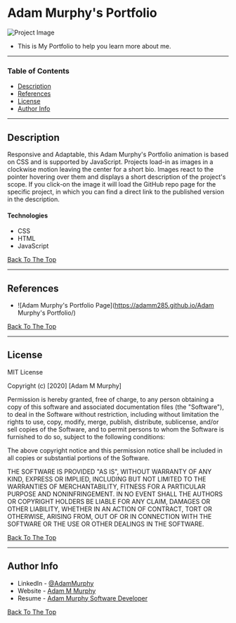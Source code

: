 # Adam Murphy's Portfolio

![Project Image](https://cdn2.aoe.com/fileadmin/AOE.com/images/main_navigation/blog/Stock_Photos/written_pix/Fotolia_58569245_Software_Development_930_590_70.jpg)

- This is My Portfolio to help you learn more about me.

---

### Table of Contents

- [Description](#description)
- [References](#references)
- [License](#license)
- [Author Info](#author-info)

---

## Description

Responsive and Adaptable, this Adam Murphy's Portfolio animation is based on CSS and is supported by JavaScript. Projects load-in as images in a clockwise motion leaving the center for a short bio. Images react to the pointer hovering over them and displays a short description of the project's scope. If you click-on the image it will load the GitHub repo page for the specific project, in which you can find a direct link to the published version in the description.

#### Technologies

- CSS
- HTML
- JavaScript

[Back To The Top](#read-me-template)

---


## References

- ![Adam Murphy's Portfolio Page](https://adamm285.github.io/Adam Murphy's Portfolio/)

[Back To The Top](#read-me-template)

---

## License

MIT License

Copyright (c) [2020] [Adam M Murphy]

Permission is hereby granted, free of charge, to any person obtaining a copy
of this software and associated documentation files (the "Software"), to deal
in the Software without restriction, including without limitation the rights
to use, copy, modify, merge, publish, distribute, sublicense, and/or sell
copies of the Software, and to permit persons to whom the Software is
furnished to do so, subject to the following conditions:

The above copyright notice and this permission notice shall be included in all
copies or substantial portions of the Software.

THE SOFTWARE IS PROVIDED "AS IS", WITHOUT WARRANTY OF ANY KIND, EXPRESS OR
IMPLIED, INCLUDING BUT NOT LIMITED TO THE WARRANTIES OF MERCHANTABILITY,
FITNESS FOR A PARTICULAR PURPOSE AND NONINFRINGEMENT. IN NO EVENT SHALL THE
AUTHORS OR COPYRIGHT HOLDERS BE LIABLE FOR ANY CLAIM, DAMAGES OR OTHER
LIABILITY, WHETHER IN AN ACTION OF CONTRACT, TORT OR OTHERWISE, ARISING FROM,
OUT OF OR IN CONNECTION WITH THE SOFTWARE OR THE USE OR OTHER DEALINGS IN THE
SOFTWARE.

[Back To The Top](#read-me-template)

---

## Author Info

- LinkedIn - [@AdamMurphy](https://Linkedin.com/in/Adam-Murphy-73690bbb/)
- Website - [Adam M Murphy](https://adamm285.github.io/AdamMurphy'sPortfolio/)
- Resume - [Adam Murphy Software Developer](https://docs.google.com/document/d/1GLxDLwlrQkmdugH2Xl9MsOv5Rz6rmzqqSrbzfTZ-R3E/edit?usp=sharing)

[Back To The Top](#read-me-template)
